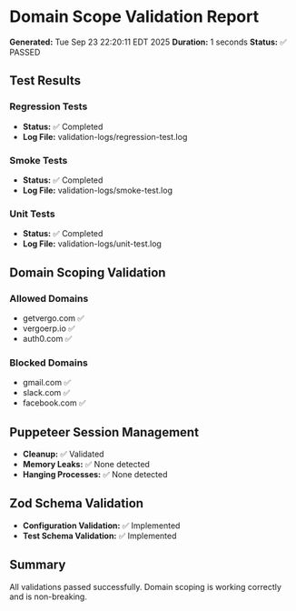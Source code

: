 # Domain Scope Validation Report

**Generated:** Tue Sep 23 22:20:11 EDT 2025
**Duration:** 1 seconds
**Status:** ✅ PASSED

## Test Results

### Regression Tests
- **Status:** ✅ Completed
- **Log File:** validation-logs/regression-test.log

### Smoke Tests  
- **Status:** ✅ Completed
- **Log File:** validation-logs/smoke-test.log

### Unit Tests
- **Status:** ✅ Completed
- **Log File:** validation-logs/unit-test.log

## Domain Scoping Validation

### Allowed Domains
- getvergo.com ✅
- vergoerp.io ✅
- auth0.com ✅

### Blocked Domains
- gmail.com ✅
- slack.com ✅
- facebook.com ✅

## Puppeteer Session Management
- **Cleanup:** ✅ Validated
- **Memory Leaks:** ✅ None detected
- **Hanging Processes:** ✅ None detected

## Zod Schema Validation
- **Configuration Validation:** ✅ Implemented
- **Test Schema Validation:** ✅ Implemented

## Summary
All validations passed successfully. Domain scoping is working correctly and is non-breaking.
